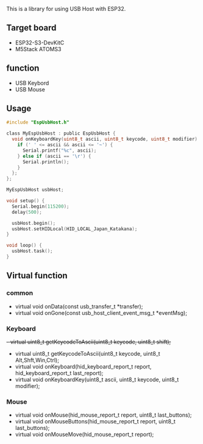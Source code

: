 This is a library for using USB Host with ESP32.

## Target board
- ESP32-S3-DevKitC
- M5Stack ATOMS3

## function
- USB Keybord
- USB Mouse

## Usage
```c
#include "EspUsbHost.h"

class MyEspUsbHost : public EspUsbHost {
  void onKeyboardKey(uint8_t ascii, uint8_t keycode, uint8_t modifier) {
    if (' ' <= ascii && ascii <= '~') {
      Serial.printf("%c", ascii);
    } else if (ascii == '\r') {
      Serial.println();
    }
  };
};

MyEspUsbHost usbHost;

void setup() {
  Serial.begin(115200);
  delay(500);

  usbHost.begin();
  usbHost.setHIDLocal(HID_LOCAL_Japan_Katakana);
}

void loop() {
  usbHost.task();
}
```

## Virtual function

### common

- virtual void onData(const usb_transfer_t *transfer);
- virtual void onGone(const usb_host_client_event_msg_t *eventMsg);

### Keyboard

~~- virtual uint8_t getKeycodeToAscii(uint8_t keycode, uint8_t shift);~~
- virtual uint8_t getKeycodeToAscii(uint8_t keycode, uint8_t Alt,Shft,Win,Ctrl);
- virtual void onKeyboard(hid_keyboard_report_t report, hid_keyboard_report_t last_report);
- virtual void onKeyboardKey(uint8_t ascii, uint8_t keycode, uint8_t modifier);

### Mouse

- virtual void onMouse(hid_mouse_report_t report, uint8_t last_buttons);
- virtual void onMouseButtons(hid_mouse_report_t report, uint8_t last_buttons);
- virtual void onMouseMove(hid_mouse_report_t report);
